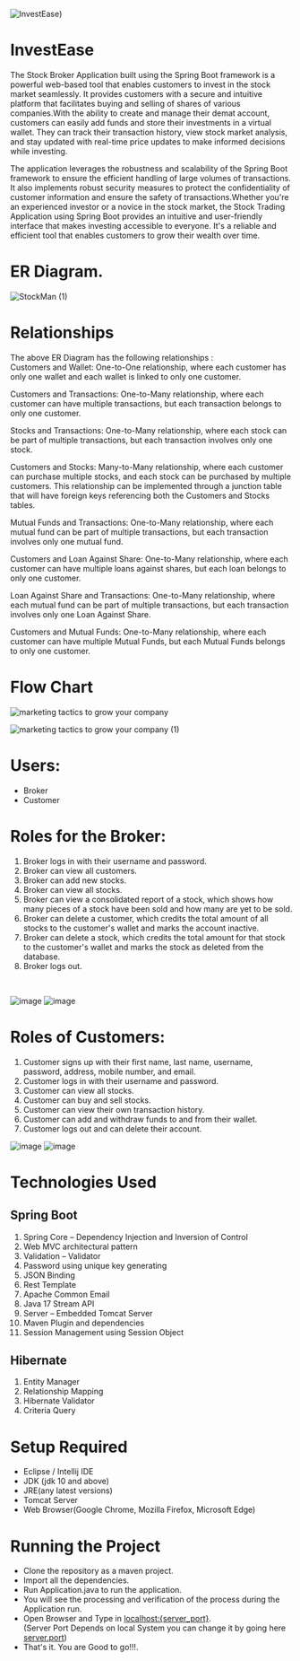 ![InvestEase](https://github.com/user-attachments/assets/b2797e84-fdc4-4c76-a1f0-c7cc10f92743))
# InvestEase

The Stock Broker Application built using the Spring Boot framework is a powerful web-based tool that enables customers to invest in the stock market seamlessly. It provides customers with a secure and intuitive platform that facilitates buying and selling of shares of various companies.With the ability to create and manage their demat account, customers can easily add funds and store their investments in a virtual wallet. They can track their transaction history, view stock market analysis, and stay updated with real-time price updates to make informed decisions while investing.

The application leverages the robustness and scalability of the Spring Boot framework to ensure the efficient handling of large volumes of transactions. It also implements robust security measures to protect the confidentiality of customer information and ensure the safety of transactions.Whether you're an experienced investor or a novice in the stock market, the Stock Trading Application using Spring Boot provides an intuitive and user-friendly interface that makes investing accessible to everyone. It's a reliable and efficient tool that enables customers to grow their wealth over time.

# ER Diagram.

![StockMan (1)](https://user-images.githubusercontent.com/112793753/236673794-e0a3425a-8437-46aa-8edb-5b0e9107d69c.png)
# Relationships
The above ER Diagram has the following relationships : <br/>
Customers and Wallet: One-to-One relationship, where each customer has only one wallet and each wallet is linked to only one customer.

Customers and Transactions: One-to-Many relationship, where each customer can have multiple transactions, but each transaction belongs to only one customer.

Stocks and Transactions: One-to-Many relationship, where each stock can be part of multiple transactions, but each transaction involves only one stock.

Customers and Stocks: Many-to-Many relationship, where each customer can purchase multiple stocks, and each stock can be purchased by multiple customers. This relationship can be implemented through a junction table that will have foreign keys referencing both the Customers and Stocks tables.

Mutual Funds and Transactions: One-to-Many relationship, where each mutual fund can be part of multiple transactions, but each transaction involves only one mutual fund.

Customers and Loan Against Share: One-to-Many relationship, where each customer can have multiple loans against shares, but each loan belongs to only one customer.

Loan Against Share and Transactions: One-to-Many relationship, where each mutual fund can be part of multiple transactions, but each transaction involves only one Loan Against Share.

Customers and Mutual Funds: One-to-Many relationship, where each customer can have multiple Mutual Funds, but each Mutual Funds belongs to only one customer.

# Flow Chart

![marketing tactics to grow your company](https://user-images.githubusercontent.com/112793753/236677792-86dc5d0a-c91e-4f74-8c38-8879040b175b.png)

![marketing tactics to grow your company (1)](https://user-images.githubusercontent.com/112793753/236677813-1569ac4c-3bfc-430e-b973-d08fb80a9641.png)

# Users:

- Broker
- Customer

# Roles for the Broker:

1. Broker logs in with their username and password.
2. Broker can view all customers.
3. Broker can add new stocks.
4. Broker can view all stocks.
5. Broker can view a consolidated report of a stock, which shows how many pieces of a stock have been sold and how many are yet to be sold.
6. Broker can delete a customer, which credits the total amount of all stocks to the customer's wallet and marks the account inactive.
7. Broker can delete a stock, which credits the total amount for that stock to the customer's wallet and marks the stock as deleted from the database.
8. Broker logs out.

<br/>

![image](https://user-images.githubusercontent.com/112793753/236678054-523b0d4a-66b6-45d0-907a-b6098534ef19.png)
![image](https://user-images.githubusercontent.com/112793753/236678087-0f8714a3-f353-47b7-b921-02f64f9b0974.png)

# Roles of Customers:

1. Customer signs up with their first name, last name, username, password, address, mobile number, and email.
2. Customer logs in with their username and password.
3. Customer can view all stocks.
4. Customer can buy and sell stocks.
5. Customer can view their own transaction history.
6. Customer can add and withdraw funds to and from their wallet.
7. Customer logs out and can delete their account.

![image](https://user-images.githubusercontent.com/112793753/236678247-01bdf2e1-7c02-479c-8ddf-b237f805b51b.png)
![image](https://user-images.githubusercontent.com/112793753/236678279-db5886a3-2008-41dd-a6e2-314ae01fb4e0.png)


# Technologies Used
## Spring Boot
1. Spring Core – Dependency Injection and Inversion of Control
2. Web MVC architectural pattern
3. Validation – Validator
4. Password using unique key generating
5. JSON Binding
8. Rest Template
9. Apache Common Email
10. Java 17 Stream API
11. Server – Embedded Tomcat Server
12. Maven Plugin and dependencies
13. Session Management using Session Object

## Hibernate
1. Entity Manager
2. Relationship Mapping
3. Hibernate Validator
4. Criteria Query

# Setup Required
- Eclipse / Intellij IDE
- JDK (jdk 10 and above)
- JRE(any latest versions)
- Tomcat Server
- Web Browser(Google Chrome, Mozilla Firefox, Microsoft Edge)

# Running the Project
- Clone the repository as a maven project.
- Import all the dependencies.
- Run Application.java to run the application.
- You will see the processing and verification of the process during the Application run.
- Open Browser and Type in [localhost:{server_port}](https://locallhost.com/). <br/>(Server Port Depends on local System you can change it by going here [server.port](https://github.com/modhtanmay/Stock-Trading-Management/blob/master/Share-Data/src/main/resources/application.properties))
- That's it. You are Good to go!!!.




